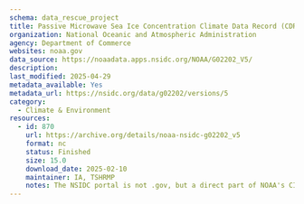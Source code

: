 ```yaml
---
schema: data_rescue_project 
title: Passive Microwave Sea Ice Concentration Climate Data Record (CDR)
organization: National Oceanic and Atmospheric Administration
agency: Department of Commerce
websites: noaa.gov
data_source: https://noaadata.apps.nsidc.org/NOAA/G02202_V5/
description: 
last_modified: 2025-04-29
metadata_available: Yes
metadata_url: https://nsidc.org/data/g02202/versions/5
category:
  - Climate & Environment 
resources:
  - id: 870
    url: https://archive.org/details/noaa-nsidc-g02202_v5
    format: nc
    status: Finished
    size: 15.0
    download_date: 2025-02-10
    maintainer: IA, TSHRMP
    notes: The NSIDC portal is not .gov, but a direct part of NOAA's CIRES program/crucial gov-funded repo of cryosphere research
---
```

